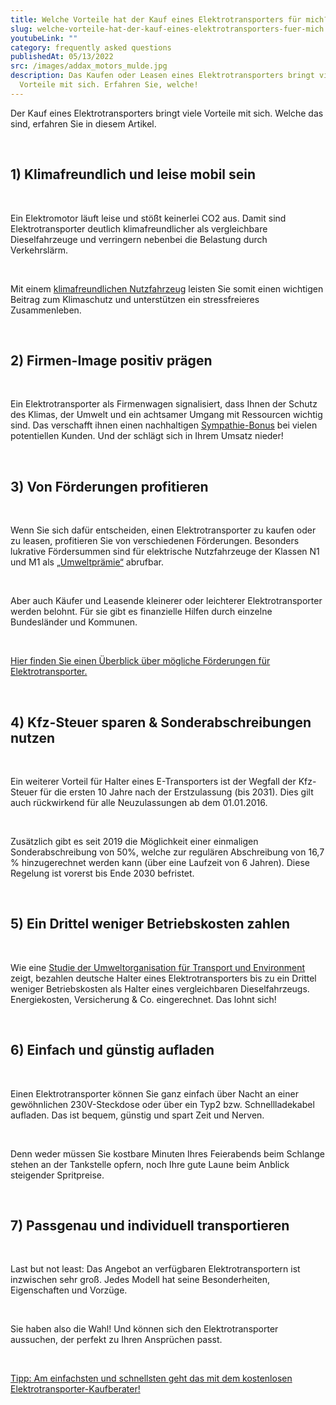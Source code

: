```yaml
---
title: Welche Vorteile hat der Kauf eines Elektrotransporters für mich?
slug: welche-vorteile-hat-der-kauf-eines-elektrotransporters-fuer-mich
youtubeLink: ""
category: frequently asked questions
publishedAt: 05/13/2022
src: /images/addax_motors_mulde.jpg
description: Das Kaufen oder Leasen eines Elektrotransporters bringt viele
  Vorteile mit sich. Erfahren Sie, welche!
---
```


Der Kauf eines Elektrotransporters bringt viele Vorteile mit sich. Welche das sind, erfahren Sie in diesem Artikel.

<br />

## 1) Klimafreundlich und leise mobil sein

<br />

Ein Elektromotor läuft leise und stößt keinerlei CO2 aus. Damit sind Elektrotransporter deutlich klimafreundlicher als vergleichbare Dieselfahrzeuge und verringern nebenbei die Belastung durch Verkehrslärm.

<br />

Mit einem [klimafreundlichen Nutzfahrzeug](https://www.klimafreundliche-nutzfahrzeuge.de/gesamtkonzept/) leisten Sie somit einen wichtigen Beitrag zum Klimaschutz und unterstützen ein stressfreieres Zusammenleben.

<br />

## 2) Firmen-Image positiv prägen

<br />

Ein Elektrotransporter als Firmenwagen signalisiert, dass Ihnen der Schutz des Klimas, der Umwelt und ein achtsamer Umgang mit Ressourcen wichtig sind. Das verschafft ihnen einen nachhaltigen [Sympathie-Bonus](https://www.ari-motors.com/magazin/neuigkeiten/umfrage-zeigt-frauen-finden-elektroauto-fahrer-sympathisch) bei vielen potentiellen Kunden. Und der schlägt sich in Ihrem Umsatz nieder!

<br />

## 3) Von Förderungen profitieren

<br />

Wenn Sie sich dafür entscheiden, einen Elektrotransporter zu kaufen oder zu leasen, profitieren Sie von verschiedenen Förderungen. Besonders lukrative Fördersummen sind für elektrische Nutzfahrzeuge der Klassen N1 und M1 als [„Umweltprämie“](https://fms.bafa.de/BafaFrame/fems) abrufbar.

<br />

Aber auch Käufer und Leasende kleinerer oder leichterer Elektrotransporter werden belohnt. Für sie gibt es finanzielle Hilfen durch einzelne Bundesländer und Kommunen.

<br />

[Hier finden Sie einen Überblick über mögliche Förderungen für Elektrotransporter.](https://preview-elektrotransporter-vergleich.vercel.app/magazin/subsidies/foerderungen-fuer-elektrotransporter)

<br />

## 4) Kfz-Steuer sparen & Sonderabschreibungen nutzen

<br />

Ein weiterer Vorteil für Halter eines E-Transporters ist der Wegfall der Kfz-Steuer für die ersten 10 Jahre nach der Erstzulassung (bis 2031). Dies gilt auch rückwirkend für alle Neuzulassungen ab dem 01.01.2016.

<br />

Zusätzlich gibt es seit 2019 die Möglichkeit einer einmaligen Sonderabschreibung von 50%, welche zur regulären Abschreibung von 16,7 % hinzugerechnet werden kann (über eine Laufzeit von 6 Jahren). Diese Regelung ist vorerst bis Ende 2030 befristet.

<br />

## 5) Ein Drittel weniger Betriebskosten zahlen

<br />

Wie eine [Studie der Umweltorganisation für Transport und Environment](https://www.transportenvironment.org/discover/e-vans-cheap-green-and-in-demand/) zeigt, bezahlen deutsche Halter eines Elektrotransporters bis zu ein Drittel weniger Betriebskosten als Halter eines vergleichbaren Dieselfahrzeugs. Energiekosten, Versicherung & Co. eingerechnet. Das lohnt sich!

<br />

## 6) Einfach und günstig aufladen

<br />

Einen Elektrotransporter können Sie ganz einfach über Nacht an einer gewöhnlichen 230V-Steckdose oder über ein Typ2 bzw. Schnellladekabel aufladen. Das ist bequem, günstig und spart Zeit und Nerven.

<br />

Denn weder müssen Sie kostbare Minuten Ihres Feierabends beim Schlange stehen an der Tankstelle opfern, noch Ihre gute Laune beim Anblick steigender Spritpreise.

<br />

## 7) Passgenau und individuell transportieren

<br />

Last but not least: Das Angebot an verfügbaren Elektrotransportern ist inzwischen sehr groß. Jedes Modell hat seine Besonderheiten, Eigenschaften und Vorzüge.

<br />

Sie haben also die Wahl! Und können sich den Elektrotransporter aussuchen, der perfekt zu Ihren Ansprüchen passt.

<br />

[Tipp: Am einfachsten und schnellsten geht das mit dem kostenlosen Elektrotransporter-Kaufberater!](https://preview-elektrotransporter-vergleich.vercel.app/caradvisor)
